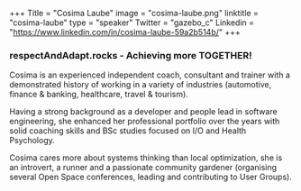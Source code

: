 +++
Title = "Cosima Laube"
image = "cosima-laube.png"
linktitle = "cosima-laube"
type = "speaker"
Twitter = "gazebo_c"
Linkedin = "https://www.linkedin.com/in/cosima-laube-59a2b514b/"
+++

### respectAndAdapt.rocks - Achieving more TOGETHER!
Cosima is an experienced independent coach, consultant and trainer with a demonstrated history of working in a variety of industries (automotive, finance & banking, healthcare, travel & tourism).

Having a strong background as a developer and people lead in software engineering, she enhanced her professional portfolio over the years with solid coaching skills and BSc studies focused on I/O and Health Psychology.

Cosima cares more about systems thinking than local optimization, she is an introvert, a runner and a passionate community gardener (organising several Open Space conferences, leading and contributing to User Groups).
